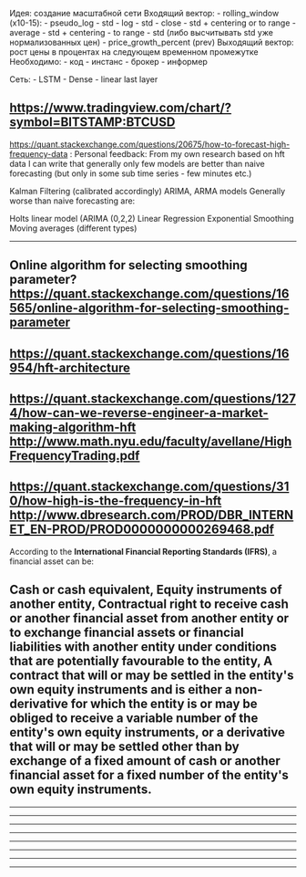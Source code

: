 Идея: создание масштабной сети
Входящий вектор:
    - rolling_window (x10-15):
        - pseudo_log - std
        - log - std
        - close - std + centering or to range
        - average - std + centering - to range
        - std (либо высчитывать std уже нормализованных цен)
        - price_growth_percent (prev)
Выходящий вектор: рост цены в процентах на следующем временном промежутке
Необходимо:
    - код
    - инстанс
    - брокер
    - информер

Сеть:
    - LSTM
    - Dense
    - linear last layer

https://www.tradingview.com/chart/?symbol=BITSTAMP:BTCUSD
------------
https://quant.stackexchange.com/questions/20675/how-to-forecast-high-frequency-data :
Personal feedback:
From my own research based on hft data I can write that generally only few models are better than naive forecasting (but only in some sub time series - few minutes etc.)

Kalman Filtering (calibrated accordingly)
ARIMA, ARMA models
Generally worse than naive forecasting are:

Holts linear model (ARIMA (0,2,2)
Linear Regression
Exponential Smoothing
Moving averages (different types)

------------
Online algorithm for selecting smoothing parameter?
https://quant.stackexchange.com/questions/16565/online-algorithm-for-selecting-smoothing-parameter
------------
https://quant.stackexchange.com/questions/16954/hft-architecture
------------
https://quant.stackexchange.com/questions/1274/how-can-we-reverse-engineer-a-market-making-algorithm-hft
http://www.math.nyu.edu/faculty/avellane/HighFrequencyTrading.pdf
------------
https://quant.stackexchange.com/questions/310/how-high-is-the-frequency-in-hft
http://www.dbresearch.com/PROD/DBR_INTERNET_EN-PROD/PROD0000000000269468.pdf
------------
According to the **International Financial Reporting Standards (IFRS)**, a financial asset can be:

Cash or cash equivalent,
Equity instruments of another entity,
Contractual right to receive cash or another financial asset from another entity or to exchange financial assets or financial liabilities with another entity under conditions that are potentially favourable to the entity,
A contract that will or may be settled in the entity's own equity instruments and is either a non-derivative for which the entity is or may be obliged to receive a variable number of the entity's own equity instruments, or a derivative that will or may be settled other than by exchange of a fixed amount of cash or another financial asset for a fixed number of the entity's own equity instruments.
------------
------------
------------
------------
------------
------------
------------
------------
------------
